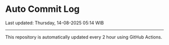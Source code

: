 # Auto Commit Log

Last updated: Thursday, 14-08-2025 05:14 WIB

---

This repository is automatically updated every 2 hour using GitHub Actions.
